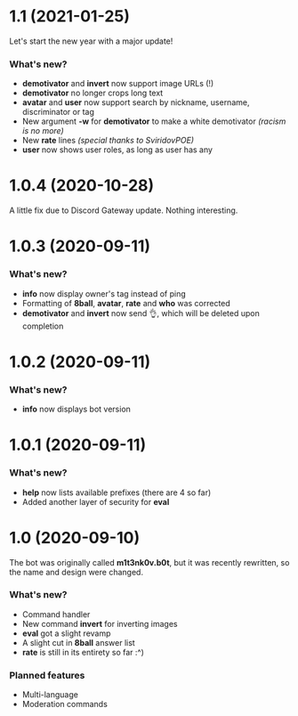 # 1.1 (2021-01-25)

Let's start the new year with a major update!

### What's new?
* **demotivator** and **invert** now support image URLs (!)
* **demotivator** no longer crops long text
* **avatar** and **user** now support search by nickname, username, discriminator or tag
* New argument **-w** for **demotivator** to make a white demotivator *(racism is no more)*
* New **rate** lines *(special thanks to SviridovPOE)*
* **user** now shows user roles, as long as user has any


# 1.0.4 (2020-10-28)

A little fix due to Discord Gateway update. Nothing interesting.


# 1.0.3 (2020-09-11)

### What's new?
* **info** now display owner's tag instead of ping
* Formatting of **8ball**, **avatar**, **rate** and **who** was corrected
* **demotivator** and **invert** now send 👌, which will be deleted upon completion


# 1.0.2 (2020-09-11)

### What's new?
* **info** now displays bot version


# 1.0.1 (2020-09-11)

### What's new?
* **help** now lists available prefixes (there are 4 so far)
* Added another layer of security for **eval**


# 1.0 (2020-09-10)

The bot was originally called **m1t3nk0v.b0t**, but it was recently rewritten, so the name and design were changed.

### What's new?
* Command handler
* New command **invert** for inverting images
* **eval** got a slight revamp
* A slight cut in **8ball** answer list
* **rate** is still in its entirety so far :^)

### Planned features
* Multi-language
* Moderation commands